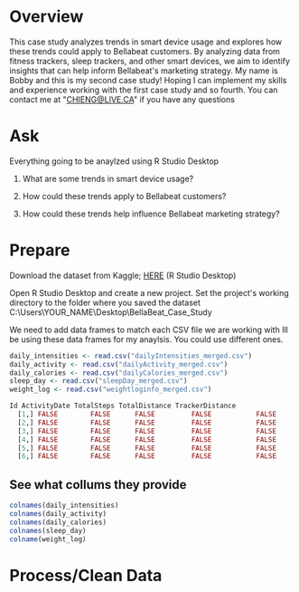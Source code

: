 # Overview
This case study analyzes trends in smart device usage and explores how these trends could apply to Bellabeat customers. By analyzing data from fitness trackers, sleep trackers, and other smart devices, we aim to identify insights that can help inform Bellabeat's marketing strategy.
My name is Bobby and this is my second case study! Hoping I can implement my skills and experience working with the first case study and so fourth. You can contact me at "CHIENG@LIVE.CA" if you have any questions


# Ask
Everything going to be anaylzed using R Studio Desktop

1. What are some trends in smart device usage?

2. How could these trends apply to Bellabeat customers?

3. How could these trends help influence Bellabeat marketing strategy?


# Prepare
Download the dataset from Kaggle; [HERE](https://www.kaggle.com/datasets/arashnic/fitbit?resource=download)
(R Studio Desktop)

Open R Studio Desktop and create a new project. Set the project's working directory to the folder where you saved the dataset
C:\Users\YOUR_NAME\Desktop\BellaBeat_Case_Study

We need to add data frames to match each CSV file we are working with
Ill be using these data frames for my anaylsis. You could use different ones.
                              
```R
daily_intensities <- read.csv("dailyIntensities_merged.csv")
daily_activity <- read.csv("dailyActivity_merged.csv")
daily_calories <- read.csv("dailyCalories_merged.csv")
sleep_day <- read.csv("sleepDay_merged.csv")
weight_log <- read.csv("weightloginfo_merged.csv")
```     

```R
Id ActivityDate TotalSteps TotalDistance TrackerDistance
  [1,] FALSE        FALSE      FALSE         FALSE           FALSE
  [2,] FALSE        FALSE      FALSE         FALSE           FALSE
  [3,] FALSE        FALSE      FALSE         FALSE           FALSE
  [4,] FALSE        FALSE      FALSE         FALSE           FALSE
  [5,] FALSE        FALSE      FALSE         FALSE           FALSE
  [6,] FALSE        FALSE      FALSE         FALSE           FALSE
```

## See what collums they provide
```R
colnames(daily_intensities)
colnames(daily_activity)
colnames(daily_calories)
colnames(sleep_day)
colname(weight_log)
```
# Process/Clean Data

                       
              
                
           
